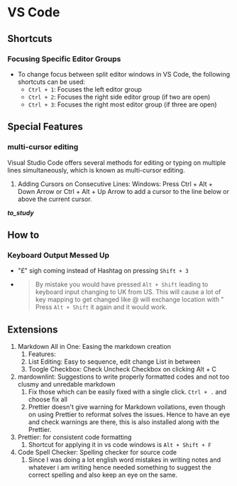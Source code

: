 # VS Code

## Shortcuts

### Focusing Specific Editor Groups

- To change focus between split editor windows in VS Code, the following shortcuts can be used:
  - `Ctrl + 1`: Focuses the left editor group
  - `Ctrl + 2`: Focuses the right side editor group (if two are open)
  - `Ctrl + 3`: Focuses the right most editor group (if three are open)

## Special Features

### multi-cursor editing

Visual Studio Code offers several methods for editing or typing on multiple lines simultaneously, which is known as multi-cursor editing.

1. Adding Cursors on Consecutive Lines:
Windows: Press Ctrl + Alt + Down Arrow or Ctrl + Alt + Up Arrow to add a cursor to the line below or above the current cursor.

**_to_study_**

## How to

### Keyboard Output Messed Up

- "£" sigh coming instead of Hashtag on pressing `Shift + 3`
- > By mistake you would have pressed `Alt + Shift` leading to keyboard input changing to UK from US. This will cause a lot of key mapping to get changed like @ will exchange location with " Press `Alt + Shift` it again and it would work.

## Extensions

1. Markdown All in One: Easing the markdown creation
   1. Features:
   2. List Editing: Easy to sequence, edit change List in between
   3. Toogle Checkbox: Check Uncheck Checkbox on clicking Alt + C
2. mardownlint: Suggestions to write properly formatted codes and not too clusmy and unredable markdown
   1. Fix those which can be easily fixed with a single click. `Ctrl + .` and choose fix all
   2. Prettier doesn't give warning for Markdown voilations, even though on using Prettier to reformat solves the issues. Hence to have an eye and check warnings are there, this is also installed along with the Prettier.
3. Prettier: for consistent code formatting
   1. Shortcut for applying it in vs code windows is `Alt + Shift + F`
4. Code Spell Checker: Spelling checker for source code
   1. Since I was doing a lot english word mistakes in writing notes and whatever i am writing hence needed something to suggest the correct spelling and also keep an eye on the same. 
